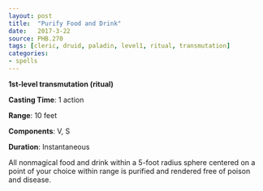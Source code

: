 ```yaml
---
layout: post
title:  "Purify Food and Drink"
date:   2017-3-22
source: PHB.270
tags: [cleric, druid, paladin, level1, ritual, transmutation]
categories:
- spells
---
```


**1st-level transmutation (ritual)**

**Casting Time**: 1 action

**Range**: 10 feet

**Components**: V, S

**Duration**: Instantaneous

All nonmagical food and drink within a 5-foot radius sphere centered on a point of your choice within range is purified and rendered free of poison and disease.
